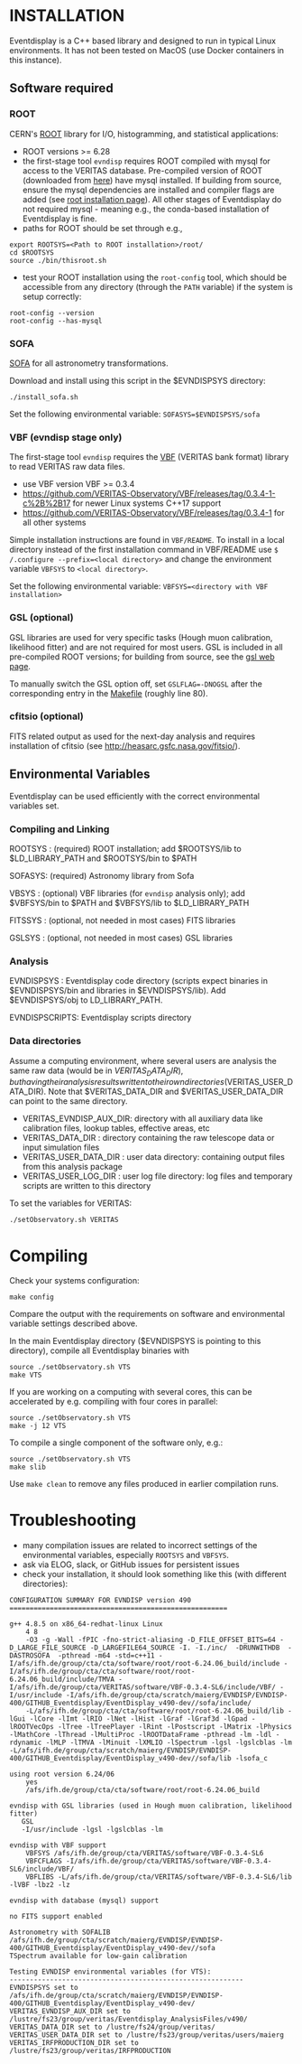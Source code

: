 #  INSTALLATION

Eventdisplay is a C++ based library and designed to run in typical Linux environments. It has not been tested on MacOS (use Docker containers in this instance).

## Software required

### ROOT

CERN's [ROOT](https://root.cern.ch/) library for I/O, histogramming, and statistical applications:

- ROOT versions >= 6.28
- the first-stage tool `evndisp` requires ROOT compiled with mysql for access to the VERITAS database. Pre-compiled version of ROOT (downloaded from [here](https://root.cern/install/)) have mysql installed. If building from source, ensure the mysql dependencies are installed and compiler flags are added (see [root installation page](https://root.cern/install/build_from_source/)). All other stages of Eventdisplay do not required mysql - meaning e.g., the conda-based installation of Eventdisplay is fine.
- paths for ROOT should be set through e.g.,

```
export ROOTSYS=<Path to ROOT installation>/root/
cd $ROOTSYS
source ./bin/thisroot.sh
```

- test your ROOT installation using the `root-config` tool, which should be accessible from any directory (through the `PATH` variable) if the system is setup correctly:

```
root-config --version
root-config --has-mysql
```

### SOFA

[SOFA](http://www.iausofa.org/current_C.html) for all astronometry transformations.

Download and install using this script in the $EVNDISPSYS directory:

```
./install_sofa.sh
```

Set the following environmental variable: `SOFASYS=$EVNDISPSYS/sofa`

### VBF (evndisp stage only)

The first-stage tool `evndisp` requires the [VBF](https://github.com/VERITAS-Observatory/VBF) (VERITAS bank format) library to read VERITAS raw data files.

- use VBF version VBF >= 0.3.4
- https://github.com/VERITAS-Observatory/VBF/releases/tag/0.3.4-1-c%2B%2B17 for newer Linux systems C++17 support
- https://github.com/VERITAS-Observatory/VBF/releases/tag/0.3.4-1 for all other systems

Simple installation instructions are found in `VBF/README`. To install in a local directory instead of the first installation command in VBF/README use `$ /.configure --prefix=<local directory>` and change the environment variable `VBFSYS` to `<local directory>`.

Set the following environmental variable: `VBFSYS=<directory with VBF installation>`

### GSL (optional)

GSL libraries are used for very specific tasks (Hough muon calibration, likelihood fitter) and are not required for most users. GSL is included in all pre-compiled ROOT versions; for building from source, see the [gsl web page](http://www.gnu.org/software/gsl/).

To manually switch the GSL option off, set `GSLFLAG=-DNOGSL` after the corresponding entry in the [Makefile](./Makefile) (roughly line 80).

### cfitsio (optional)

FITS related output as used for the next-day analysis and requires installation of cfitsio (see http://heasarc.gsfc.nasa.gov/fitsio/).

## Environmental Variables

Eventdisplay can be used efficiently with the correct environmental variables set.

### Compiling and Linking

ROOTSYS :   (required) ROOT installation; add $ROOTSYS/lib to $LD_LIBRARY_PATH and $ROOTSYS/bin to $PATH

SOFASYS:    (required) Astronomy library from Sofa

VBSYS :     (optional) VBF libraries (for `evndisp` analysis only); add $VBFSYS/bin to $PATH and $VBFSYS/lib to $LD_LIBRARY_PATH

FITSSYS :   (optional, not needed in most cases) FITS libraries

GSLSYS :    (optional, not needed in most cases) GSL libraries

### Analysis

EVNDISPSYS : Eventdisplay code directory (scripts expect binaries in $EVNDISPSYS/bin and libraries in $EVNDISPSYS/lib). Add $EVNDISPSYS/obj to LD_LIBRARY_PATH.

EVNDISPSCRIPTS: Eventdisplay scripts directory

### Data directories

Assume a computing environment, where several users are analysis the same raw data
(would be in $VERITAS_DATA_DIR), but having their analysis results written to their own
directories ($VERITAS_USER_DATA_DIR).
Note that $VERITAS_DATA_DIR and $VERITAS_USER_DATA_DIR can point to the same directory.

- VERITAS_EVNDISP_AUX_DIR:  directory with all auxiliary data like calibration files, lookup tables, effective areas, etc
- VERITAS_DATA_DIR :        directory containing the raw telescope data or input simulation files
- VERITAS_USER_DATA_DIR :   user data directory: containing output files from this analysis package
- VERITAS_USER_LOG_DIR :    user log file directory: log files and temporary scripts are written to this directory

To set the variables for VERITAS:

```
./setObservatory.sh VERITAS
```

# Compiling

Check your systems configuration:

```
make config
```

Compare the output with the requirements on software and environmental variable settings described above.

In the main Eventdisplay directory ($EVNDISPSYS is pointing to this directory), compile all Eventdisplay binaries with

```
source ./setObservatory.sh VTS
make VTS
```

If you are working on a computing with several cores, this can be accelerated by e.g. compiling with four cores in parallel:

```
source ./setObservatory.sh VTS
make -j 12 VTS
```

To compile a single component of the software only, e.g.:

```
source ./setObservatory.sh VTS
make slib
```

Use `make clean` to remove any files produced in earlier compilation runs.

# Troubleshooting

- many compilation issues are related to incorrect settings of the environmental variables, especially `ROOTSYS` and `VBFSYS`.
- ask via ELOG, slack, or GitHub issues for persistent issues
- check your installation, it should look something like this (with different directories):

```
CONFIGURATION SUMMARY FOR EVNDISP version 490
======================================================

g++ 4.8.5 on x86_64-redhat-linux Linux
    4 8
    -O3 -g -Wall -fPIC -fno-strict-aliasing -D_FILE_OFFSET_BITS=64 -D_LARGE_FILE_SOURCE -D_LARGEFILE64_SOURCE -I. -I./inc/  -DRUNWITHDB  -DASTROSOFA  -pthread -m64 -std=c++11 -I/afs/ifh.de/group/cta/cta/software/root/root-6.24.06_build/include -I/afs/ifh.de/group/cta/cta/software/root/root-6.24.06_build/include/TMVA -I/afs/ifh.de/group/cta/VERITAS/software/VBF-0.3.4-SL6/include/VBF/ -I/usr/include -I/afs/ifh.de/group/cta/scratch/maierg/EVNDISP/EVNDISP-400/GITHUB_Eventdisplay/EventDisplay_v490-dev//sofa/include/
    -L/afs/ifh.de/group/cta/cta/software/root/root-6.24.06_build/lib -lGui -lCore -lImt -lRIO -lNet -lHist -lGraf -lGraf3d -lGpad -lROOTVecOps -lTree -lTreePlayer -lRint -lPostscript -lMatrix -lPhysics -lMathCore -lThread -lMultiProc -lROOTDataFrame -pthread -lm -ldl -rdynamic -lMLP -lTMVA -lMinuit -lXMLIO -lSpectrum -lgsl -lgslcblas -lm -L/afs/ifh.de/group/cta/scratch/maierg/EVNDISP/EVNDISP-400/GITHUB_Eventdisplay/EventDisplay_v490-dev//sofa/lib -lsofa_c

using root version 6.24/06
    yes
    /afs/ifh.de/group/cta/cta/software/root/root-6.24.06_build

evndisp with GSL libraries (used in Hough muon calibration, likelihood fitter)
   GSL
   -I/usr/include -lgsl -lgslcblas -lm

evndisp with VBF support
    VBFSYS /afs/ifh.de/group/cta/VERITAS/software/VBF-0.3.4-SL6
    VBFCFLAGS -I/afs/ifh.de/group/cta/VERITAS/software/VBF-0.3.4-SL6/include/VBF/
    VBFLIBS -L/afs/ifh.de/group/cta/VERITAS/software/VBF-0.3.4-SL6/lib   -lVBF -lbz2 -lz

evndisp with database (mysql) support

no FITS support enabled

Astronometry with SOFALIB /afs/ifh.de/group/cta/scratch/maierg/EVNDISP/EVNDISP-400/GITHUB_Eventdisplay/EventDisplay_v490-dev//sofa
TSpectrum available for low-gain calibration

Testing EVNDISP environmental variables (for VTS):
----------------------------------------------------------
EVNDISPSYS set to /afs/ifh.de/group/cta/scratch/maierg/EVNDISP/EVNDISP-400/GITHUB_Eventdisplay/EventDisplay_v490-dev/
VERITAS_EVNDISP_AUX_DIR set to /lustre/fs23/group/veritas/Eventdisplay_AnalysisFiles/v490/
VERITAS_DATA_DIR set to /lustre/fs24/group/veritas/
VERITAS_USER_DATA_DIR set to /lustre/fs23/group/veritas/users/maierg
VERITAS_IRFPRODUCTION_DIR set to /lustre/fs23/group/veritas/IRFPRODUCTION
```
